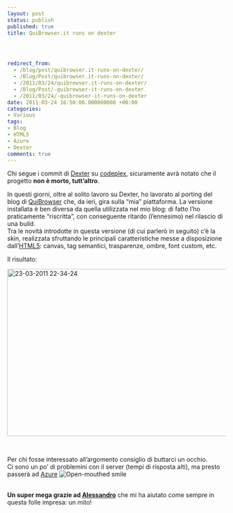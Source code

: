```yaml
---
layout: post
status: publish
published: true
title: QuiBrowser.it runs on dexter




redirect_from: 
  - /blog/post/quibrowser.it-runs-on-dexter/
  - /Blog/Post/quibrowser.it-runs-on-dexter/
  - /2011/03/24/quibrowser.it-runs-on-dexter/
  - /Blog/Post/-quibrowser-it-runs-on-dexter
  - /2011/03/24/-quibrowser-it-runs-on-dexter
date: 2011-03-24 16:50:00.000000000 +00:00
categories:
- Various
tags:
- Blog
- HTML5
- Azure
- Dexter
comments: true
---
```

<p>Chi segue i commit di <a title="Dexter Blog Engine Official Site" href="http://dexterblogengine.com/" target="_blank">Dexter</a> su <a href="http://dexterblogengine.codeplex.com/" target="_blank">codeplex</a>, sicuramente avrà notato che il progetto <strong>non è morto, tutt’altro</strong>.</p>  <p>In questi giorni, oltre al solito lavoro su Dexter, ho lavorato al porting del blog di <a href="http://quibrowser.it" target="_blank">QuiBrowser</a> che, da ieri, gira sulla “mia” piattaforma. La versione installata è ben diversa da quella utilizzata nel mio blog: di fatto l’ho praticamente “riscritta”, con conseguente ritardo (l’ennesimo) nel rilascio di una build.     <br />Tra le novità introdotte in questa versione (di cui parlerò in seguito) c’è la skin, realizzata sfruttando le principali caratteristiche messe a disposizione dall’<a title="Post about HTML5" href="http://tostring.it/tags/archive/html5" target="_blank">HTML5</a>: canvas, tag semantici, trasparenze, ombre, font custom, etc.</p>  <p>Il risultato:</p>  <p><a href="http://www.quibrowser.it/" target="_blank"><img style="background-image: none; border-right-width: 0px; padding-left: 0px; padding-right: 0px; display: inline; border-top-width: 0px; border-bottom-width: 0px; border-left-width: 0px; padding-top: 0px" title="23-03-2011 22-34-24" border="0" alt="23-03-2011 22-34-24" src="http://www.tostring.it/UserFiles/imperugo/23-03-2011%2022-34-24_5.gif" width="640" height="386" /></a></p>  <p>&#160;</p>  <p>Per chi fosse interessato all’argomento consiglio di buttarci un occhio.    <br />Ci sono un po’ di problemini con il server (tempi di risposta alti), ma presto passerà ad <a title="Azure" href="http://tostring.it/tags/archive/azure" target="_blank">Azure</a>&#160;<img style="border-bottom-style: none; border-left-style: none; border-top-style: none; border-right-style: none" class="wlEmoticon wlEmoticon-openmouthedsmile" alt="Open-mouthed smile" src="http://www.tostring.it/UserFiles/imperugo/wlEmoticon-openmouthedsmile_2.png" /></p>  <p>   <br /><strong>Un super mega grazie ad </strong><a title="Alessandro Giorgetti&#39;s Blog" href="http://www.primordialcode.com/" rel="nofollow" target="_blank"><strong>Alessandro</strong></a> che mi ha aiutato come sempre in questa folle impresa: un mito!</p>
